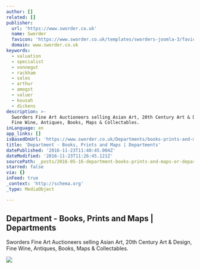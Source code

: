 ```yaml
---
author: []
related: []
publisher:
  url: 'https://www.sworder.co.uk'
  name: Sworder
  favicon: 'https://www.sworder.co.uk/templates/sworders-joomla-3/favicon.ico'
  domain: www.sworder.co.uk
keywords:
  - valuation
  - specialist
  - vonnegut
  - rackham
  - sales
  - arthur
  - amogst
  - valuer
  - kousah
  - dickens
description: >-
  Sworders Fine Art Auctioneers selling Asian Art, 20th Century Art & Design,
  Fine Wine, Antiques, Books, Maps & Collectables.
inLanguage: en
app_links: []
isBasedOnUrl: 'https://www.sworder.co.uk/Departments/books-prints-and-maps'
title: 'Department - Books, Prints and Maps | Departments'
datePublished: '2016-11-23T11:40:45.004Z'
dateModified: '2016-11-23T11:26:45.121Z'
sourcePath: _posts/2016-05-16-department-books-prints-and-maps-or-departments.md
starred: false
via: {}
inFeed: true
_context: 'http://schema.org'
_type: MediaObject

---
```

<article style=""><h1>Department - Books, Prints and Maps | Departments</h1><p>Sworders Fine Art Auctioneers selling Asian Art, 20th Century Art &amp; Design, Fine Wine, Antiques, Books, Maps &amp; Collectables.</p><img src="https://www.sworder.co.uk/images/featured_lots/1435173345-1-IMG_3747%20copy.jpg" /></article>